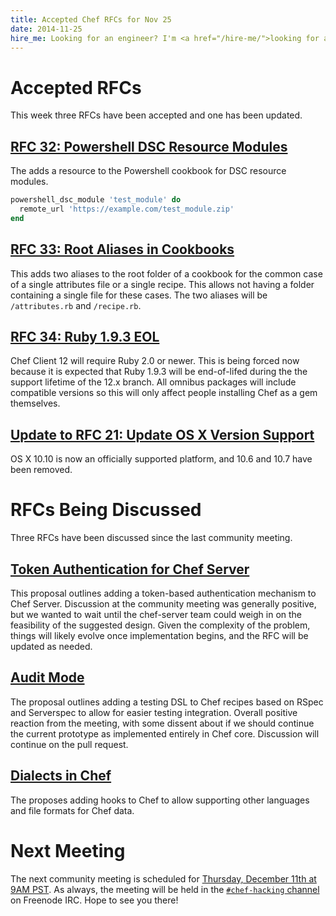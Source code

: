 ```yaml
---
title: Accepted Chef RFCs for Nov 25
date: 2014-11-25
hire_me: Looking for an engineer? I'm <a href="/hire-me/">looking for a new opportunity</a>!
---
```


# Accepted RFCs

This week three RFCs have been accepted and one has been updated.

## [RFC 32: Powershell DSC Resource Modules](https://github.com/opscode/chef-rfc/blob/master/rfc032-dsc-resource-modules.md)

The adds a resource to the Powershell cookbook for DSC resource
modules.

```ruby
powershell_dsc_module 'test_module' do
  remote_url 'https://example.com/test_module.zip'
end
```

## [RFC 33: Root Aliases in Cookbooks](https://github.com/opscode/chef-rfc/blob/master/rfc033-root-alises.md)

This adds two aliases to the root folder of a cookbook for the common case of
a single attributes file or a single recipe. This allows not having a folder
containing a single file for these cases. The two aliases will be
`/attributes.rb` and `/recipe.rb`.

## [RFC 34: Ruby 1.9.3 EOL](https://github.com/opscode/chef-rfc/blob/master/rfc034-ruby-193-eol.md)

Chef Client 12 will require Ruby 2.0 or newer. This is being forced now because
it is expected that Ruby 1.9.3 will be end-of-lifed during the the support
lifetime of the 12.x branch. All omnibus packages will include compatible
versions so this will only affect people installing Chef as a gem themselves.

## [Update to RFC 21: Update OS X Version Support](https://github.com/opscode/chef-rfc/pull/70/files)

OS X 10.10 is now an officially supported platform, and 10.6 and 10.7 have been
removed.

# RFCs Being Discussed

Three RFCs have been discussed since the last community meeting.

## [Token Authentication for Chef Server](https://github.com/opscode/chef-rfc/pull/65)

This proposal outlines adding a token-based authentication mechanism to Chef
Server. Discussion at the community meeting was generally positive, but we
wanted to wait until the chef-server team could weigh in on the feasibility
of the suggested design. Given the complexity of the problem, things will likely
evolve once implementation begins, and the RFC will be updated as needed.

## [Audit Mode](https://github.com/opscode/chef-rfc/pull/69)

The proposal outlines adding a testing DSL to Chef recipes based on RSpec and
Serverspec to allow for easier testing integration. Overall positive reaction
from the meeting, with some dissent about if we should continue the current
prototype as implemented entirely in Chef core. Discussion will continue on the
pull request.

## [Dialects in Chef](https://github.com/opscode/chef-rfc/pull/71)

The proposes adding hooks to Chef to allow supporting other languages and file
formats for Chef data.

# Next Meeting

The next community meeting is scheduled for
[Thursday, December 11th at 9AM PST](http://timesched.pocoo.org/?date=2014-12-11&tz=pacific-standard-time!,eastern-standard-time,gb:london,au:sydney,de:berlin&range=540,600).
As always, the meeting will be held in the
[`#chef-hacking` channel](http://webchat.freenode.net/?randomnick=1&channels=%23chef-hacking)
on Freenode IRC. Hope to see you there!
